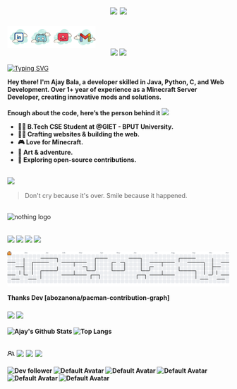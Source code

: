 <h1>
<div style="text-align: center;">
  <img src="https://img.shields.io/badge/Not%20a%20Developer.%20Not%20a%20Hacker.%20Just%20a%20Glitch%20in%20Reality.%20-BB8EFF" style="height: 35px;" />
  <!-- <img src="https://img.shields.io/badge/Ajay%20Bala-47E43A" style="height: 40px;" /> -->
  <!-- <img src="https://img.shields.io/badge/Built%20With%20🤍-CA5BFF" style="height: 40px;" /> -->
  <!-- </div> -->
  <!-- <img src="https://img.shields.io/badge/Root%20Access%20Granted-FFFFFF" style="height: 40px;" /> -->
  <!-- <img src="https://img.shields.io/badge/%20Error%20404%20Limits%20Not%20Found-FF2F2F" style="height: 40px;" /> -->
  <!-- <img src="https://img.shields.io/badge/%20%20-FF2F2F" style="height: 40px;" />
  <img src="https://img.shields.io/badge/%20%20-FFFFFF" style="height: 40px;" />
  <img src="https://img.shields.io/badge/%20%20-FF2F2F" style="height: 40px;" />
  <img src="https://img.shields.io/badge/%20%20-FFFFFF" style="height: 40px;" />
  <img src="https://img.shields.io/badge/%20%20-FF2F2F" style="height: 40px;" />
  <img src="https://img.shields.io/badge/%20%20-FFFFFF" style="height: 40px;" /> -->
  <!-- <img src="https://img.shields.io/badge/Powered%20By%20Electricity-47E43A" style="height: 40px;" /> -->
  <!-- <div> -->
  <img src="https://img.shields.io/badge/Built%20With%20🤍-FF66B9" style="height: 35px;" />
  <!-- <a href="https://discord.gg/C7vCuVYAzx" target="_blank">
    <img src="https://img.shields.io/badge/Click%20to%20Join-My%20Github%20Community-35CFF8" style="height: 40px;" />
  </a> -->
</div>
</h1>

<a href='https://www.linkedin.com/in/ajay-bala-849841230' target="_blank">
  <img align='left' alt="linkedin" src="DevAi/8l.svg" height='50px'/>
</a>
<a href='https://discord.gg/rPek42VmkT' target="_blank">
  <img align='left' alt="discord" src="DevAi/8d.svg" height='50px'/>
</a>
<a href='https://www.youtube.com/@sherdilcore' target="_blank">
  <img align='left' alt="youtube" src="DevAi/8y.svg" height='50px'/>
</a>
<a href='mailto:ajay0i0know@gmail.com' target="_blank">
  <img align='left' alt="gmail" src="DevAi/8g.svg" height='50px'/>
    <br>
</a>
<br>
<br>
<div style="text-align: center;">
  <img src="https://img.shields.io/badge/About%20Me!%20🫶-53A2FE" style="height: 35px;" />
  <a href="https://ajaybala.netlify.app" target="_blank">
    <img src="https://img.shields.io/badge/My%20Portfolio!%20🚀-AA97FF" style="height: 35px;" />
  </a>
</div>


<div>
    <br>
    <a href="https://git.io/typing-svg"><img src="https://readme-typing-svg.herokuapp.com?font=Fira+Code&weight=600&pause=1000&color=AA97FF&width=435&lines=Nice+to+e-meet+you!;Welcome+to+my+GitHub+space!+%F0%9F%91%A8%E2%80%8D%F0%9F%92%BB;Check+Out+My+Content+%F0%9F%A7%A1" alt="Typing SVG" /></a>
</div>
<p><b>Hey there! I'm Ajay Bala, a developer skilled in Java, Python, C, and Web Development. Over 1+ year of experience as a Minecraft Server Developer, creating innovative mods and solutions.
    <br>
    <br>
Enough about the code, here’s the person behind it <img src="https://emojis.slackmojis.com/emojis/images/1520808873/3643/cool-doge.gif?1520808873" width="20" />

* 👨‍🎓 B.Tech CSE Student at @GIET - BPUT University.
* 🦸‍♂️ Crafting websites & building the web.
* 🎮 Love for Minecraft.
* 🎨 Art & adventure.
* 🤝 Exploring open-source contributions. </b></p>
<br>


  <!-- QUOTE_START -->

<img src="https://img.shields.io/badge/📜%20Quote%20of%20the%20Moment!-53A2FE" style="height: 35px;"/>

> Don't cry because it's over. Smile because it happened.

<!-- QUOTE_END -->

<br>
<div align="left">
  <img src="DevAi/banner-ajay.gif" height="200px" alt="nothing logo"  />
</div>
<br>
<!-- <img src="https://img.shields.io/badge/🛠️%20Tools%20and%20Technologies%20Used-4F61FF" style="height:35px;" />
<br>
<div align="left">
  <img src="https://cdn.jsdelivr.net/gh/devicons/devicon/icons/vscode/vscode-original.svg" height="50px" alt="vscode logo"  />
  <img width="21" />
  <img src="https://cdn.jsdelivr.net/gh/devicons/devicon@latest/icons/java/java-original.svg" height="50px"/>        
  <img width="21" />
  <img src="https://cdn.jsdelivr.net/gh/devicons/devicon/icons/python/python-original.svg" height="50px" alt="python logo"  />
  <img width="21" />
  <img src="https://cdn.jsdelivr.net/gh/devicons/devicon/icons/csharp/csharp-original.svg" height="50px" alt="csharp logo"  />
  <img width="21" />
  <img src="https://cdn.jsdelivr.net/gh/devicons/devicon/icons/cplusplus/cplusplus-original.svg" height="50px" alt="cplusplus logo"  />
  <img width="21" />
  <img src="https://cdn.jsdelivr.net/gh/devicons/devicon/icons/html5/html5-original.svg" height="50px" alt="html5 logo"  />
  <img width="21" />
  <img src="https://cdn.jsdelivr.net/gh/devicons/devicon/icons/javascript/javascript-original.svg" height="50px" alt="javascript logo"  />
  <img width="21" />
  <img src="https://cdn.jsdelivr.net/gh/devicons/devicon/icons/css3/css3-original.svg" height="50px" alt="css3 logo"  />
  <img width="21" />
  <img src="https://cdn.jsdelivr.net/gh/devicons/devicon/icons/canva/canva-original.svg" height="50px" alt="canva logo"  />
  <img width="21" />
  <img src="https://cdn.jsdelivr.net/gh/devicons/devicon/icons/anaconda/anaconda-original.svg" height="50px" alt="anaconda logo"  />
  <img width="21" />  -->
  <!-- <img src="https://cdn.jsdelivr.net/gh/devicons/devicon@latest/icons/nodejs/nodejs-original.svg" height="50px" alt="copied by ajay from devicon lol" />           -->
</div>



<div align="left">
    <br>
    <img src="https://img.shields.io/badge/🤍%20Githhub%20Contributions-3B44DC" style="height:35px;"/>
    <img src="https://img.shields.io/badge/2023-4F61FF" style="height:35px;"/>
    <img src="https://img.shields.io/badge/2024-38AE10" style="height:35px;"/>
    <img src="https://img.shields.io/badge/2025-9800FF" style="height:35px;" -->
    
<div>
    <br>
<!--     <img src="https://img.shields.io/badge/&nbsp;&nbsp;&nbsp;&nbsp;&nbsp;&nbsp;&nbsp;&nbsp;&nbsp;&nbsp;&nbsp;    Jul&nbsp;&nbsp;&nbsp;&nbsp;&nbsp;&nbsp;&nbsp;&nbsp;&nbsp;&nbsp;Aug&nbsp;&nbsp;&nbsp;&nbsp;&nbsp;&nbsp;&nbsp;&nbsp;&nbsp;&nbsp;&nbsp;&nbsp;&nbsp;&nbsp;Sep&nbsp;&nbsp;&nbsp;&nbsp;&nbsp;&nbsp;&nbsp;&nbsp;&nbsp;&nbsp;&nbsp;&nbsp;&nbsp;&nbsp;Oct&nbsp;&nbsp;&nbsp;&nbsp;&nbsp;&nbsp;&nbsp;&nbsp;&nbsp;&nbsp;&nbsp;&nbsp;&nbsp;&nbsp;Nov&nbsp;&nbsp;&nbsp;&nbsp;&nbsp;&nbsp;&nbsp;&nbsp;&nbsp;&nbsp;&nbsp;&nbsp;&nbsp;&nbsp;Dec&nbsp;&nbsp;&nbsp;&nbsp;&nbsp;&nbsp;&nbsp;&nbsp;&nbsp;&nbsp;&nbsp;&nbsp;&nbsp;&nbsp;Jan&nbsp;&nbsp;&nbsp;&nbsp;&nbsp;&nbsp;&nbsp;&nbsp;&nbsp;&nbsp;&nbsp;&nbsp;&nbsp;&nbsp;Feb&nbsp;&nbsp;&nbsp;&nbsp;&nbsp;&nbsp;&nbsp;&nbsp;&nbsp;&nbsp;&nbsp;&nbsp;&nbsp;&nbsp;Mar&nbsp;&nbsp;&nbsp;&nbsp;&nbsp;&nbsp;&nbsp;&nbsp;&nbsp;&nbsp;&nbsp;&nbsp;&nbsp;&nbsp;Apr&nbsp;&nbsp;&nbsp;&nbsp;&nbsp;&nbsp;&nbsp;&nbsp;&nbsp;&nbsp;&nbsp;&nbsp;&nbsp;&nbsp;May&nbsp;&nbsp;&nbsp;&nbsp;&nbsp;&nbsp;&nbsp;&nbsp;&nbsp;&nbsp;&nbsp;&nbsp;&nbsp;&nbsp;Jun&nbsp;&nbsp;&nbsp;&nbsp;&nbsp;&nbsp;&nbsp;&nbsp;&nbsp;Jul&nbsp;&nbsp;&nbsp;&nbsp;&nbsp;&nbsp;&nbsp;‎ -606666" height="20"/> -->


</div>
 
<div align="left"> 
<!--     <picture>
        <source media="(prefers-color-scheme: dark)" srcset="https://raw.githubusercontent.com/Ajayrx/Ajayrx/output/snake-dark.svg">
        <img src="https://raw.githubusercontent.com/Ajayrx/Ajayrx/output/snake.svg" alt="Snake animation" height="200"/>
    </picture> -->
     <picture>
      <source media="(prefers-color-scheme: dark)" srcset="https://raw.githubusercontent.com/Ajayrx/Ajayrx/output/pacman-contribution-graph-dark.svg">
      <source media="(prefers-color-scheme: light)" srcset="https://raw.githubusercontent.com/Ajayrx/Ajayrx/output/pacman-contribution-graph.svg">
      <img alt="pacman contribution graph" src="https://raw.githubusercontent.com/Ajayrx/Ajayrx/output/pacman-contribution-graph.svg">
    </picture>
    <p><b>Thanks Dev [abozanona/pacman-contribution-graph]
</div>



<div align="left">
  <h3> <img src="https://img.shields.io/badge/📊%20GitHub%20Stats-2F86FF" style="height:35px;">
       <img src="https://img.shields.io/badge/📜%20Languages%20Used-2F86FF"  style="height:35px;">
  </h3>
</div>

![Ajay's Github Stats](https://github-readme-stats.vercel.app/api?username=Ajayrx&count_private=true&show_icons=true&include_all_commits=true)
![Top Langs](https://github-readme-stats.vercel.app/api/top-langs/?username=Ajayrx&hide=TeX&layout=compact)

<section>
                <h2 class="field">
                    <svg xmlns="http://www.w3.org/2000/svg" viewBox="0 0 16 16" width="16" height="16">
                        <path fill-rule="evenodd" d="M5.5 3.5a2 2 0 100 4 2 2 0 000-4zM2 5.5a3.5 3.5 0 115.898 2.549 5.507 5.507 0 013.034 4.084.75.75 0 11-1.482.235 4.001 4.001 0 00-7.9 0 .75.75 0 01-1.482-.236A5.507 5.507 0 013.102 8.05 3.49 3.49 0 012 5.5zM11 4a.75.75 0 100 1.5 1.5 1.5 0 01.666 2.844.75.75 0 00-.416.672v.352a.75.75 0 00.574.73c1.2.289 2.162 1.2 2.522 2.372a.75.75 0 101.434-.44 5.01 5.01 0 00-2.56-3.012A3 3 0 0011 4z"/>
                    </svg>
                    <img src="https://img.shields.io/badge/Followers%20💚-2F86FF" style="height:35px;">
                    <img src="https://img.shields.io/badge/Thank%20You%20SO%20Much❤️-2F86FF" style="height:35px;">
                    <img src="https://visitor-badge.laobi.icu/badge?page_id=Ajayrx.Ajayrx&color=%2300FF00" style="height:35px;">
                </h2>
                <div class="row">
    <section class="people">
        <img class="avatar" src="https://avatars.githubusercontent.com/u/190867562?v=4" width="35" height="35" alt="Dev follower" />
        <img class="avatar" src="https://avatars.githubusercontent.com/u/106858039?v=4" width="35" height="35" alt="Default Avatar" />
        <img class="avatar" src="https://avatars.githubusercontent.com/u/202905441?v=4" width="35" height="35" alt="Default Avatar" />
        <img class="avatar" src="https://www.gravatar.com/avatar/00000000000000000000000000000000?d=mp&f=y" width="35" height="35" alt="Default Avatar" />
        <img class="avatar" src="https://www.gravatar.com/avatar/00000000000000000000000000000000?d=mp&f=y" width="35" height="35" alt="Default Avatar" />
        <img class="avatar" src="https://www.gravatar.com/avatar/00000000000000000000000000000000?d=mp&f=y" width="35" height="35" alt="Default Avatar" />
<!--         <img class="avatar" src="https://www.gravatar.com/avatar/00000000000000000000000000000000?d=mp&f=y" width="35" height="35" alt="Default Avatar" />
        <img class="avatar" src="https://www.gravatar.com/avatar/00000000000000000000000000000000?d=mp&f=y" width="35" height="35" alt="Default Avatar" /> -->
    </section>
</div>
            </section>









